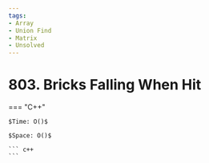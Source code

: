 ```yaml
---
tags:
- Array
- Union Find
- Matrix
- Unsolved
---
```



# 803. Bricks Falling When Hit

=== "C++"

    $Time: O()$

    $Space: O()$

    ``` c++
    ```